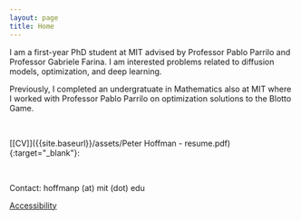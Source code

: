 ```yaml
---
layout: page
title: Home
---
```



I am a first-year PhD student at MIT advised by Professor Pablo Parrilo and Professor Gabriele Farina. I am interested problems related to diffusion models, optimization, and deep learning. 

Previously, I completed an undergratuate in Mathematics also at MIT where I worked with Professor Pablo Parrilo on optimization solutions to the Blotto Game.   

&nbsp;

[[CV]]({{site.baseurl}}/assets/Peter Hoffman - resume.pdf){:target="_blank"}:

&nbsp;

Contact: hoffmanp (at) mit (dot) edu
  
[Accessibility](https://accessibility.mit.edu)

